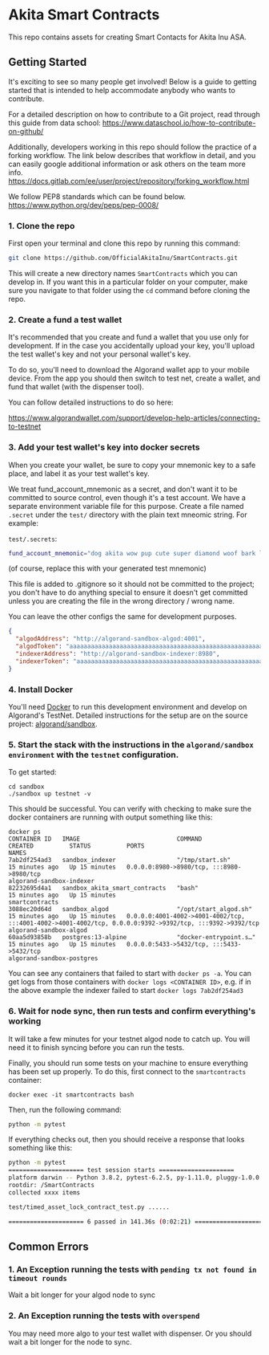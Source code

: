 # Akita Smart Contracts

This repo contains assets for creating Smart Contacts for Akita Inu ASA. 
## Getting Started

It's exciting to see so many people get involved! Below is a guide to 
getting started that is intended to help accommodate anybody  who wants to 
contribute.  

For a detailed description on how to contribute to a Git project, read through 
this guide from data school:
https://www.dataschool.io/how-to-contribute-on-github/

Additionally, developers working in this repo should follow the practice of a forking workflow.
The link below describes that workflow in detail, and you can easily google additional information 
or ask others on the team more info.
https://docs.gitlab.com/ee/user/project/repository/forking_workflow.html

We follow PEP8 standards which can be found below.
https://www.python.org/dev/peps/pep-0008/


### 1. Clone the repo
First open your terminal and clone this repo by running this command:
```bash
git clone https://github.com/OfficialAkitaInu/SmartContracts.git
```

This will create a new directory names `SmartContracts` which you can develop in.
If you want this in a particular folder on your computer, make sure you navigate to 
that folder using the `cd` command before cloning the repo.


### 2. Create a fund a test wallet
It's recommended that you create and fund a wallet that you use only for development.
If in the case you accidentally upload your key, you'll upload the test wallet's key and 
not your personal wallet's key.

To do so, you'll need to download the Algorand wallet app to your mobile device. From the app
you should then switch to test net, create a wallet, and fund that wallet (with the dispenser tool).

You can follow detailed instructions to do so here:


https://www.algorandwallet.com/support/develop-help-articles/connecting-to-testnet

### 3. Add your test wallet's key into docker secrets
When you create your wallet, be sure to copy your mnemonic key to a safe place,
and label it as your test wallet's key. 

We treat fund_account_mnemonic as a secret, and don't want it to be committed to source control, even though it's a test account. We have a separate environment variable file for this purpose. Create a file named `.secret` under the `test/` directory with the plain text mneomic string. For example:

`test/.secrets`:
```bash
fund_account_mnemonic="dog akita wow pup cute super diamond woof bark leash walk chow bone pet slobber dig"

```
(of course, replace this with your generated test mnemonic)

This file is added to .gitignore so it should not be committed to the project; you don't have to do anything special to ensure it doesn't get committed unless you are creating the file in the wrong directory / wrong name.

You can leave the other configs the same for development purposes.

```json
{
  "algodAddress": "http://algorand-sandbox-algod:4001",
  "algodToken": "aaaaaaaaaaaaaaaaaaaaaaaaaaaaaaaaaaaaaaaaaaaaaaaaaaaaaaaaaaaaaaaa",
  "indexerAddress": "http://algorand-sandbox-indexer:8980",
  "indexerToken": "aaaaaaaaaaaaaaaaaaaaaaaaaaaaaaaaaaaaaaaaaaaaaaaaaaaaaaaaaaaaaaaa",
}
```

### 4. Install Docker
You'll need [Docker](https://docs.docker.com/get-docker/) to run this development environment and develop on Algorand's TestNet. Detailed instructions for the setup are on the source project: [algorand/sandbox](https://github.com/algorand/sandbox). 

### 5. Start the stack with the instructions in the `algorand/sandbox environment` with the `testnet` configuration.
To get started:
```
cd sandbox
./sandbox up testnet -v
```

This should be successful. You can verify with checking to make sure the docker containers are running with output something like this:
```
docker ps
CONTAINER ID   IMAGE                           COMMAND                  CREATED          STATUS          PORTS                                                                                                      NAMES
7ab2df254ad3   sandbox_indexer                 "/tmp/start.sh"          15 minutes ago   Up 15 minutes   0.0.0.0:8980->8980/tcp, :::8980->8980/tcp                                                                  algorand-sandbox-indexer
82232695d4a1   sandbox_akita_smart_contracts   "bash"                   15 minutes ago   Up 15 minutes                                                                                                              smartcontracts
3088ec20d64d   sandbox_algod                   "/opt/start_algod.sh"    15 minutes ago   Up 15 minutes   0.0.0.0:4001-4002->4001-4002/tcp, :::4001-4002->4001-4002/tcp, 0.0.0.0:9392->9392/tcp, :::9392->9392/tcp   algorand-sandbox-algod
60aa5d93858b   postgres:13-alpine              "docker-entrypoint.s…"   15 minutes ago   Up 15 minutes   0.0.0.0:5433->5432/tcp, :::5433->5432/tcp                                                                  algorand-sandbox-postgres

```

You can see any containers that failed to start with `docker ps -a`. You can get logs from those containers with `docker logs <CONTAINER ID>`, e.g. if in the above example the indexer failed to start `docker logs 7ab2df254ad3`


### 6. Wait for node sync, then run tests and confirm everything's working
It will take a few minutes for your testnet algod node to catch up. You will need it to finish syncing before you can run the tests.

Finally, you should run some tests on your machine to ensure everything has been
set up properly. To do this, first connect to the `smartcontracts` container:
```
docker exec -it smartcontracts bash
```
Then, run the following command:

```bash
python -m pytest
```

If everything checks out, then you should receive a response that looks something
like this:
```bash
python -m pytest
===================== test session starts =====================
platform darwin -- Python 3.8.2, pytest-6.2.5, py-1.11.0, pluggy-1.0.0
rootdir: /SmartContracts
collected xxxx items                                                                                                                                                                                                                      

test/timed_asset_lock_contract_test.py ......                                                                                                                                                                                    [100%]

===================== 6 passed in 141.36s (0:02:21) =====================
```

## Common Errors

### 1. An Exception running the tests with `pending tx not found in timeout rounds`
Wait a bit longer for your algod node to sync

### 2. An Exception running the tests with `overspend`
You may need more algo to your test wallet with dispenser. Or you should wait a bit longer for the node to sync.
